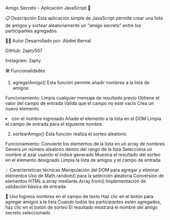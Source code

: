 Amigo Secreto - Aplicación JavaScript 🎁

📋 Descripción
Esta aplicación simple de JavaScript permite crear una lista de amigos y sortear aleatoriamente un "amigo secreto" entre los participantes agregados.

👨‍💻 Autor
Desarrollado por: Abdiel Bernal

GitHub: 2apty507

Instagram: 2apty

🛠️ Funcionalidades
1. agregarAmigo()
Esta función permite añadir nombres a la lista de amigos:

Funcionamiento:
Limpia cualquier mensaje de resultado previo
Obtiene el valor del campo de entrada
Valida que el campo no esté vacío
Crea un nuevo elemento <li> con el nombre ingresado
Añade el elemento a la lista en el DOM
Limpia el campo de entrada para el siguiente nombre.

2. sortearAmigo()
Esta función realiza el sorteo aleatorio:

Funcionamiento:
Convierte los elementos de la lista en un array de nombres
Genera un número aleatorio dentro del rango de la lista
Selecciona un nombre al azar usando el índice generado
Muestra el resultado del sorteo en el elemento designado
Limpia la lista de amigos y el campo de entrada

💡 Características técnicas
Manipulación del DOM para agregar y eliminar elementos
Uso de Math.random() para la selección aleatoria
Conversión de elementos HTML a array mediante Array.from()
Implementación de validación básica de entrada

🚀 Uso
Ingresa nombres en el campo de texto
Haz clic en el botón para agregar amigos a la lista
Cuando todos los participantes estén agregados, haz clic en el botón de sorteo
El resultado mostrará el nombre del amigo secreto seleccionado

